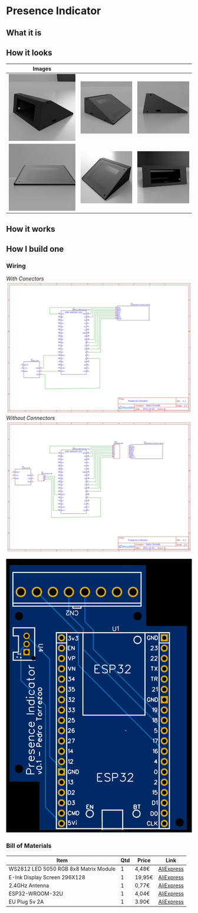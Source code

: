 # Presence Indicator

## What it is

## How it looks

Images | &nbsp; | &nbsp;
--- | ---  | ---
![1](case/img/1.png)|![2](case/img/2.png)|![3](case/img/3.png)|
![4](case/img/4.png)|![5](case/img/5.png)|![6](case/img/6.png)

## How it works

## How I build one
### Wiring 
*With Conectors*
![1](wiring/presenceIndicator.png)
*Without Connectors*
![2](wiring/presenceIndicatorWithConnectors.png)


![3](wiring/board.PNG)
### Bill of Materials
Item                                  | Qtd | Price | Link
--------------------------------------|-----|-------|--------
WS2812 LED 5050 RGB 8x8 Matrix Module |    1|  4,48€| [AliExpress](https://pt.aliexpress.com/item/32600043941.html?spm=a2g0s.9042311.0.0.dcd4b90aCjbDpy)
E-Ink Display Screen 296X128          |    1| 19,95€| [AliExpress](https://www.aliexpress.com/item/1005002069880111.html?spm=a2g0s.9042311.0.0.dcd4b90aCjbDpy)
2.4GHz Antenna                        |    1|  0,77€| [AliExpress](https://www.aliexpress.com/item/32957527411.html?spm=a2g0o.detail.0.0.4c10364cmb5dlT&gps-id=pcDetailBottomMoreThisSeller&scm=1007.13339.169870.0&scm_id=1007.13339.169870.0&scm-url=1007.13339.169870.0&pvid=315101e9-7a7b-469b-8659-b48c786b9d3d&_t=gps-id:pcDetailBottomMoreThisSeller,scm-url:1007.13339.169870.0,pvid:315101e9-7a7b-469b-8659-b48c786b9d3d,tpp_buckets:668%232846%238114%231999&&pdp_ext_f=%7B%22sceneId%22:%223339%22,%22sku_id%22:%2266453756479%22%7D)
ESP32-WROOM-32U                       |    1|  4,04€| [AliExpress](https://www.aliexpress.com/item/32864722159.html?spm=a2g0s.9042311.0.0.27424c4drq7Nbx)
EU Plug 5v 2A                         |    1|  3.90€| [AliExpress](https://www.aliexpress.com/item/1005001566947727.html?spm=a2g0o.productlist.0.0.aace6184J0sM9C&algo_pvid=0035a508-9f0e-4145-967f-18b89e917e07&algo_exp_id=0035a508-9f0e-4145-967f-18b89e917e07-29&pdp_ext_f=%7B%22sku_id%22%3A%2212000016617102481%22%7D)
